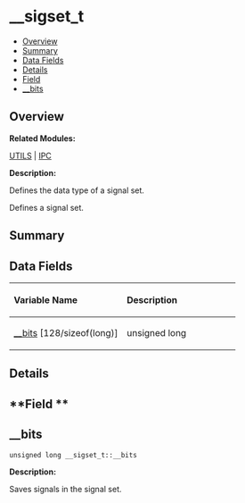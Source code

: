 # \_\_sigset\_t<a name="EN-US_TOPIC_0000001054479607"></a>

-   [Overview](#section1968748679165636)
-   [Summary](#section1878174519165636)
-   [Data Fields](#pub-attribs)
-   [Details](#section1360351697165636)
-   [Field](#section1821036759165636)
-   [\_\_bits](#afb0164f3d61f19db00223f410618e224)

## **Overview**<a name="section1968748679165636"></a>

**Related Modules:**

[UTILS](utils.md)  |  [IPC](ipc.md)

**Description:**

Defines the data type of a signal set. 

Defines a signal set. 

## **Summary**<a name="section1878174519165636"></a>

## Data Fields<a name="pub-attribs"></a>

<a name="table1223112388165636"></a>
<table><thead align="left"><tr id="row1631693624165636"><th class="cellrowborder" valign="top" width="50%" id="mcps1.1.3.1.1"><p id="p1792391376165636"><a name="p1792391376165636"></a><a name="p1792391376165636"></a>Variable Name</p>
</th>
<th class="cellrowborder" valign="top" width="50%" id="mcps1.1.3.1.2"><p id="p1364507745165636"><a name="p1364507745165636"></a><a name="p1364507745165636"></a>Description</p>
</th>
</tr>
</thead>
<tbody><tr id="row1504152339165636"><td class="cellrowborder" valign="top" width="50%" headers="mcps1.1.3.1.1 "><p id="p1067155048165636"><a name="p1067155048165636"></a><a name="p1067155048165636"></a><a href="__sigset_t.md#afb0164f3d61f19db00223f410618e224">__bits</a> [128/sizeof(long)]</p>
</td>
<td class="cellrowborder" valign="top" width="50%" headers="mcps1.1.3.1.2 "><p id="p1262918322165636"><a name="p1262918322165636"></a><a name="p1262918322165636"></a>unsigned long </p>
</td>
</tr>
</tbody>
</table>

## **Details**<a name="section1360351697165636"></a>

## **Field **<a name="section1821036759165636"></a>

## \_\_bits<a name="afb0164f3d61f19db00223f410618e224"></a>

```
unsigned long __sigset_t::__bits
```

 **Description:**

Saves signals in the signal set. 

